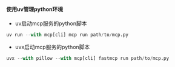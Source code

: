#### 使用uv管理python环境
- uv启动mcp服务的python脚本
```python
uv run --with mcp[cli] mcp run path/to/mcp.py
```
- uvx启动mcp服务的python脚本
```python
uvx --with pillow --with mcp[cli] fastmcp run path/to/mcp.py
```